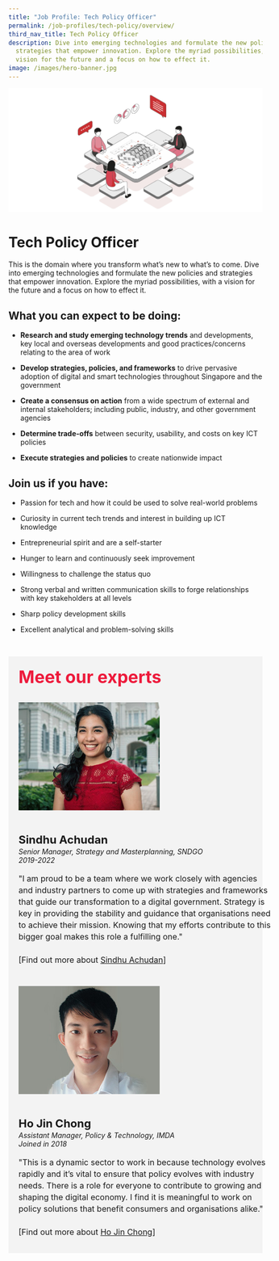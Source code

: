 ```yaml
---
title: "Job Profile: Tech Policy Officer"
permalink: /job-profiles/tech-policy/overview/
third_nav_title: Tech Policy Officer
description: Dive into emerging technologies and formulate the new policies and
  strategies that empower innovation. Explore the myriad possibilities, with a
  vision for the future and a focus on how to effect it.
image: /images/hero-banner.jpg
---
```

![Tech Policy Officer](/images/Header/Header%20Tech%20Policy%20&amp;%20Governance.jpeg)

# Tech Policy Officer
This is the domain where you transform what’s new to what’s to come. Dive into emerging technologies and formulate the new policies and strategies that empower innovation. Explore the myriad possibilities, with a vision for the future and a focus on how to effect it.


## What you can expect to be doing:

* **Research and study emerging technology trends** and developments, key local and overseas developments and good practices/concerns relating to the area of work

* **Develop strategies, policies, and frameworks** to drive pervasive adoption of digital and smart technologies throughout Singapore and the government

* **Create a consensus on action** from a wide spectrum of external and internal stakeholders; including public, industry, and other government agencies

* **Determine trade-offs** between security, usability, and costs on key ICT policies

* **Execute strategies and policies** to create nationwide impact


## Join us if you have:

* Passion for tech and how it could be used to solve real-world problems

* Curiosity in current tech trends and interest in building up ICT knowledge

* Entrepreneurial spirit and are a self-starter

* Hunger to learn and continuously seek improvement

* Willingness to challenge the status quo

* Strong verbal and written communication skills to forge relationships with key stakeholders at all levels  

* Sharp policy development skills

* Excellent analytical and problem-solving skills


​
<div class="row" style="font-size:34px; font-weight: 700; color: #ed1a3b; background-color: #f3f3f3; padding: 20px 0px 20px 20px;"> Meet our experts</div>
        
<div class="row" style="background-color: #f3f3f3;">
      <div class="column" style="padding: 10px 0px 30px 20px;"><img src="/images/people/sindhu-achudan.jpg" alt="Sindhu Achudan"></div>
      <div class="column" style="width: 100%; padding: 10px 20px 30px 20px;">
       <span style="font-size: 22px; font-weight: bold; line-height: 30px;">Sindhu Achudan</span><br><span style="font-size: 14px; font-style: italic; line-height: 16px;">Senior Manager, Strategy and Masterplanning, SNDGO<br>2019-2022</span><br><br>
    <span style="font-size: 16px; line-height: 23px;">"I am proud to be a team where we work closely with agencies and industry partners to come up with strategies and frameworks that guide our transformation to a digital government. Strategy is key in providing the stability and guidance that organisations need to achieve their mission. Knowing that my efforts contribute to this bigger goal makes this role a fulfilling one." <br><br> [Find out more about <a href="/job-profiles/tech-policy/sindhu">Sindhu Achudan</a>]</span>
      </div>
</div>

<div class="row" style="background-color: #f3f3f3;">
      <div class="column" style="padding: 10px 0px 30px 20px;"><img src="/images/people/ho-jin-chong.jpg" alt="Ho Jin Chong"></div>
      <div class="column" style="width: 100%; padding: 10px 20px 30px 20px;">
       <span style="font-size: 22px; font-weight: bold; line-height: 30px;">Ho Jin Chong</span><br><span style="font-size: 14px; font-style: italic; line-height: 16px;">Assistant Manager, Policy &amp; Technology, IMDA<br>Joined in 2018</span><br><br>
    <span style="font-size: 16px; line-height: 23px;">"This is a dynamic sector to work in because technology evolves rapidly and it’s vital to ensure that policy evolves with industry needs. There is a role for everyone to contribute to growing and shaping the digital economy. I find it is meaningful to work on policy solutions that benefit consumers and organisations alike." <br><br>[Find out more about <a href="/job-profiles/tech-policy/ho-jin-chong">Ho Jin Chong</a>]</span>
      </div>
</div>